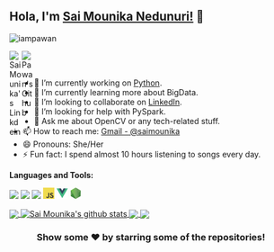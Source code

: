 ## Hola, I'm [Sai Mounika Nedunuri!](https://pawan.live) 👋

<p align="left"> <img src="https://komarev.com/ghpvc/?username=iampawan&label=Views&color=blue&style=plastic" alt="iampawan" /> </p>

<a href="https://www.linkedin.com/in/sai-mounika-nedunuri-484222b3/">
  <img align="left" alt="Sai Mounika's Linkdein" width="22px" src="https://cdn.jsdelivr.net/npm/simple-icons@v3/icons/linkedin.svg" />
</a>
<a href="https://github.com/saimounikanedunuri">
  <img align="left" alt="Pawan's Github" width="22px" src="https://cdn.jsdelivr.net/npm/simple-icons@v3/icons/github.svg" />
</a>

<br/>
<br/>


- 🔭 I’m currently working on [Python](https://www.python.org/).
- 🌱 I’m currently learning more about BigData.
- 👯 I’m looking to collaborate on [LinkedIn](https://www.linkedin.com/in/sai-mounika-nedunuri-484222b3/).
- 🤔 I’m looking for help with PySpark.
- 💬 Ask me about OpenCV or any tech-related stuff.
- 📫 How to reach me: [Gmail - @saimounika](saimounikanedunuri@gmail.com)
- 😄 Pronouns: She/Her
- ⚡ Fun fact: I spend almost 10 hours listening to songs every day.

**Languages and Tools:**  

<code><img height="20" src="/home/ammulya/Pictures/mona/py.png"></code>
<code><img height="20" src="/home/ammulya/Pictures/mona/PySpark.jpeg"></code>
<code><img height="20" src="/home/ammulya/Pictures/mona/aws.png"></code>
<code><img height="20" src="https://raw.githubusercontent.com/github/explore/80688e429a7d4ef2fca1e82350fe8e3517d3494d/topics/javascript/javascript.png"></code>
<code><img height="20" src="https://raw.githubusercontent.com/github/explore/80688e429a7d4ef2fca1e82350fe8e3517d3494d/topics/vue/vue.png"></code>
<code><img height="20" src="https://raw.githubusercontent.com/github/explore/80688e429a7d4ef2fca1e82350fe8e3517d3494d/topics/nodejs/nodejs.png"></code>    

<a href="https://github.com/saimounikanedunuri">
  <img align="center" src="https://github.com/saimounikanedunuri" />
</a>
<a href="https://github.com/saimounikanedunuri">
 <img align="center" src="https://github-readme-stats.vercel.app/api?username=iampawan&show_icons=true&theme=light&line_height=27" alt="Sai Mounika's github stats"/>
</a>
<a href="https://github.com/saimounikanedunuri/react_native_youtube">
  <img align="center" src="https://github.com/saimounikanedunuri/react_native_youtube" />

</a>
<a href="https://github.com/saimounikanedunuri/react_js">
 <img align="center" src="=https://github.com/saimounikanedunuri/react_js" />
</a>

<div align="center">

### Show some ❤️ by starring some of the repositories!

</div>

